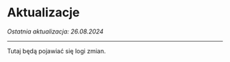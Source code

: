 <style>
    img:not(.medium-zoom-image--opened):not(.navbar-link-icon) {
        max-width: 40%;
        margin: 0 8px 4px 0;
        box-shadow: 0 0 6px 4px rgba(0, 0, 0, .1);
        border-radius: 10px;
    }
</style>

# Aktualizacje

*Ostatnia aktualizacja: 26.08.2024*

---

Tutaj będą pojawiać się logi zmian.